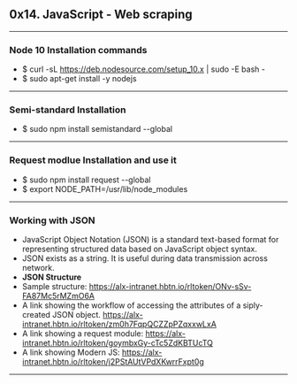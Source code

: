 ## 0x14. JavaScript - Web scraping
---

### Node 10 Installation commands
- $ curl -sL https://deb.nodesource.com/setup_10.x | sudo -E bash -
- $ sudo apt-get install -y nodejs
---

### Semi-standard Installation
- $ sudo npm install semistandard --global
---

### Request modlue Installation and use it
- $ sudo npm install request --global
- $ export NODE_PATH=/usr/lib/node_modules
---

### Working with JSON
- JavaScript Object Notation (JSON) is a standard text-based format for representing structured data based on JavaScript object syntax.
- JSON exists as a string. It is useful during data transmission across network.
- <b> JSON Structure </b>
- Sample structure: <a> https://alx-intranet.hbtn.io/rltoken/ONv-sSv-FA87Mc5rMZmO6A </a>
- A link showing the workflow of accessing the attributes of a siply-created JSON object.<a> https://alx-intranet.hbtn.io/rltoken/zm0h7FqpQCZZpPZqxxwLxA </a>
- A link showing a request module: <a> https://alx-intranet.hbtn.io/rltoken/goymbxGy-cTc5ZdKBTUcTQ </a>
- A link showing Modern JS: <a> https://alx-intranet.hbtn.io/rltoken/j2PStAUtVPdXKwrrFxpt0g </a>
---
